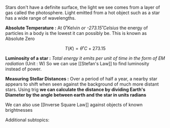 Stars don't have a definite surface, the light we see comes from a layer of gas called the photosphere. Light emitted from a hot object such as a star has a wide range of wavelengths.

**Absolute Temperature :**
At 0˚Kelvin *or -273.15˚Celsius* the energy of particles in a body is the lowest it can possibly be. This is known as Absolute Zero

$$T(K) = \theta˚C + 273.15$$

**Luminosity of a star :**
*Total energy it emits per unit of time in the form of EM radiation* (Unit : W)
So we can use [[Stefan's Law]] to find luminosity instead of power.

**Measuring Stellar Distances :**
Over a period of half a year, a nearby star appears to shift when seen against the background of much more distant stars. Using trig **we can calculate the distance by dividing Earth's Diameter by the angle between earth and the star in units radians**

We can also use [[Inverse Square Law]] against objects of known brightnesses


Additional subtopics:
```folder-index-content
```